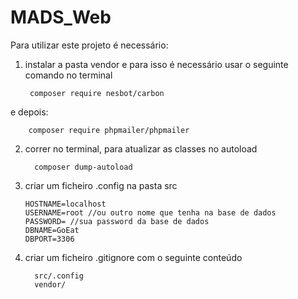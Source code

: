 # MADS_Web

Para utilizar este projeto é necessário:
1. instalar a pasta vendor e para isso é necessário usar o seguinte comando no terminal
   
        composer require nesbot/carbon

e depois:

        composer require phpmailer/phpmailer


2. correr no terminal, para atualizar as classes no autoload

         composer dump-autoload 
   
3. criar um ficheiro .config na pasta src
   
       HOSTNAME=localhost
       USERNAME=root //ou outro nome que tenha na base de dados
       PASSWORD= //sua password da base de dados
       DBNAME=GoEat
       DBPORT=3306

4. criar um ficheiro .gitignore com o seguinte conteúdo

         src/.config
         vendor/
